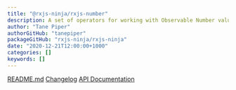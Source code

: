 ```yaml
---
title: "@rxjs-ninja/rxjs-number"
description: A set of operators for working with Observable Number values
author: "Tane Piper"
authorGitHub: "tanepiper"
packageGitHub: "rxjs-ninja/rxjs-ninja"
date: "2020-12-21T12:00:00+1000"
categories: []
keywords: []
---
```


[README.md](https://rxjs.ninja/pages/packages/number.html)
[Changelog](https://rxjs.ninja/pages/packages/number/changelog.html)
[API Documentation](https://rxjs.ninja/modules/number.html)

